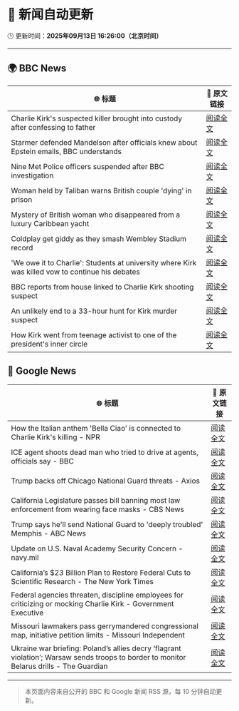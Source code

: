 # 🧠 新闻自动更新

🕒 更新时间：**2025年09月13日 16:26:00（北京时间）**

---

## 🌍 BBC News

| 🌐 标题 | 🔗 原文链接 |
|--------|-------------|
| Charlie Kirk's suspected killer brought into custody after confessing to father | [阅读全文](https://www.bbc.com/news/articles/cly7417ge50o?at_medium=RSS&at_campaign=rss) |
| Starmer defended Mandelson after officials knew about Epstein emails, BBC understands | [阅读全文](https://www.bbc.com/news/articles/c5yq455w36vo?at_medium=RSS&at_campaign=rss) |
| Nine Met Police officers suspended after BBC investigation | [阅读全文](https://www.bbc.com/news/articles/cn839398xzpo?at_medium=RSS&at_campaign=rss) |
| Woman held by Taliban warns British couple 'dying' in prison | [阅读全文](https://www.bbc.com/news/articles/cm28jd2enz5o?at_medium=RSS&at_campaign=rss) |
| Mystery of British woman who disappeared from a luxury Caribbean yacht | [阅读全文](https://www.bbc.com/news/articles/c4g2zv1px7jo?at_medium=RSS&at_campaign=rss) |
| Coldplay get giddy as they smash Wembley Stadium record | [阅读全文](https://www.bbc.com/news/articles/c306m86y824o?at_medium=RSS&at_campaign=rss) |
| 'We owe it to Charlie': Students at university where Kirk was killed vow to continue his debates | [阅读全文](https://www.bbc.com/news/articles/c9dxexl7glvo?at_medium=RSS&at_campaign=rss) |
| BBC reports from house linked to Charlie Kirk shooting suspect | [阅读全文](https://www.bbc.com/news/videos/cd635wwgz85o?at_medium=RSS&at_campaign=rss) |
| An unlikely end to a 33-hour hunt for Kirk murder suspect | [阅读全文](https://www.bbc.com/news/articles/c784end1wxvo?at_medium=RSS&at_campaign=rss) |
| How Kirk went from teenage activist to one of the president's inner circle | [阅读全文](https://www.bbc.com/news/articles/c33r4kjez6no?at_medium=RSS&at_campaign=rss) |

## 📰 Google News

| 🌐 标题 | 🔗 原文链接 |
|--------|-------------|
| How the Italian anthem 'Bella Ciao' is connected to Charlie Kirk's killing - NPR | [阅读全文](https://news.google.com/rss/articles/CBMimwFBVV95cUxPakRXaDlrZHMtMXdRejlVV0tVTGRnQUsyT2VacFFfQk53UUNxT1VibHBYNkt4YWJkVTRGZGN2ZW4yeV9rcXN6UVo5YV9fQXoyY3JEaFhRNFJmN1hNWjJ5YnotV2xPdExnMF9qaktYdEdxdVN1TVRRRVd0Mm5PV2puZHV5WnhVY0gtMmdEblN4ZGxxSVItd05weGdycw?oc=5) |
| ICE agent shoots dead man who tried to drive at agents, officials say - BBC | [阅读全文](https://news.google.com/rss/articles/CBMiWkFVX3lxTE54T1JCQXlOeDZCZEdZT3RUYkhHbm5ZN0NKQk9tYkdJM0x5M0hxN2hJckFHV05IZ0F1ZUtpRmxxZUNTT05wc2VIMnZmZC1QOEtCNHFNV3hnYXdBd9IBX0FVX3lxTE1BUXNBMTZzMmNqcEZKWFdVUGQ5NU8zeGdUOWpsLVM1cC1Bb2poUGdTZ0c1UWJIcTQwTHBYYkV3MUZoRTVxSVRFeUdNRFp5bElCd2Vqb1lKX1poZVpIUVI4?oc=5) |
| Trump backs off Chicago National Guard threats - Axios | [阅读全文](https://news.google.com/rss/articles/CBMijAFBVV95cUxOTkxqS3lhSTRmMW10REdRVWRQRUtMYm1jeThOMTZRbEZxLVBqaFZMenFLVWtVeTJYbFhEdERpSzJaTkNHWm0ybE5OWEhCTmFHS3ZVeldOY3Q1XzFBYlluYWNQenctNkxTU3JYMnB1VVRXYmVWcXYtU3lpR09kQUR2Tl9jdXVvZFU5eEZfWg?oc=5) |
| California Legislature passes bill banning most law enforcement from wearing face masks - CBS News | [阅读全文](https://news.google.com/rss/articles/CBMioAFBVV95cUxQanJ1RlZkeXRrWlJnRFhtUEItMG9lanBxQ3dnZGxQRVVJLTk1QmhoZW5zckJmbkwwRXBqQXlheUtSVi02UEpHRlktVmZhUGFISFJNRGVPTk1ucUgzRkdXSWNEMkF2WXkxSlZ6QnpPc2VTaTN1NHJCTDEtN0tXMV9yMkttckRKVXduTm5KQjVIVFUtd2E1OUVrQm5ESkJiTXpt?oc=5) |
| Trump says he'll send National Guard to 'deeply troubled' Memphis - ABC News | [阅读全文](https://news.google.com/rss/articles/CBMipAFBVV95cUxORjFNdXhCbFd3bHFOOFJRXzJDcUpBODlGTlNFTDBYYVVCZGNUVGlWWk5UbmFidU9wcnVWZksyWDNKMVRra2JPMVVteU9Oc2NFVm5oaVR3aW9TYm5BRlRDTFhOcjFhd2hoeDA1c2hiaXM5MlZfNTZQemxSNzYxbGsyLUJGYjBqN19BV19hUjZTeFhmRVFqZ0t0bmNoR2R2WklLaHhzeNIBqgFBVV95cUxPNnRvZ3plMTJjMVM3Y01uTnFiQnVRdzVFWi1teTdQWVRCdkY4OTN2eVVwc1B3TmR6YjcyODEyU2xHeGNQeTZmcFgzb1RoclltbmlaTUQtNVZqOGVHN3kwRWNYaGFKUUFNcWRETksxd3NFRnFpa0FpN2I1N2xGWGNnbkhzWVNnTk50c204ZlRPcE15WGV4NkIyWmhKMlhMU19rZ1dvX2hjS0xNZw?oc=5) |
| Update on U.S. Naval Academy Security Concern - navy.mil | [阅读全文](https://news.google.com/rss/articles/CBMivAFBVV95cUxOLS11a3F4V3FWbzJGVENJdV95WmpiaFhnSzdKZ2hwUkNSTzA0a2NGYVR2dEJNaV9VWHNLLXJQakFCVFJDM284UzRRTHZjekZBY3BRUEk1VDV2XzFiZHNQRG9ncFBlOWMzdThtQk5INW5pdE53Q0g3Ny1mRWRLRE84dklraEY2RG94NWhONFh4czdvb2hjbkdvSGdOeER5ekJSTjRUNU5mWFQ1TmJEQzhGSjc2T3ptUnpUNW0wNQ?oc=5) |
| California’s $23 Billion Plan to Restore Federal Cuts to Scientific Research - The New York Times | [阅读全文](https://news.google.com/rss/articles/CBMihAFBVV95cUxOOC1nZ1RGYlQ3NlMxdmt4VWtjZ2t0WnBSZEd2eFk3NzFrMVBBajVQVnBhYU00ckI1LVQ3bUxPUWFMOUJYakFIWUtUTFpYdUtabjFMaGV0TDZCbXFleW85S2czQzNnN0d5bVN0dER1dks5OFZCMnBPTGVudHZvZEpGU1U1U1c?oc=5) |
| Federal agencies threaten, discipline employees for criticizing or mocking Charlie Kirk - Government Executive | [阅读全文](https://news.google.com/rss/articles/CBMizgFBVV95cUxQczBYU014bWJaLTVibU1wX214LXRKaHQ2ZG5QOXl4SEIwdEwyZ1dJMmZJYnE3aUxtYzctT1V0UUUtdUdLc3dIdWlZSjNyMnFyRTA2OHVldkQ5WmdHVTg4bXZPakNjamZsWloxSlgycWc2R1RDdm1fQXJPa1kzazczbWRSd1I3VS0tSHk0Y0M4S1o0V0RtbC1WMlZ2eG5EdGRMUjBGb2lVTEtMZjRLSHB2bVkwT1V4cmo5RXJNei1KOFVldExpZldjNDdQREJSZw?oc=5) |
| Missouri lawmakers pass gerrymandered congressional map, initiative petition limits - Missouri Independent | [阅读全文](https://news.google.com/rss/articles/CBMiyAFBVV95cUxOVDhiWTBNc09EeEpoZE5zYXh4Q1pyb3pDRk9sdXdtbFJ1R1R1OXhuaWthOEdkMFUzTGdvUjY2eDE4OEtDU3lLQnBOc0xDOGxBUTZfaEpYYW1LMzlLaXZXSWgwaHNUczBTbTB4dXk1U3hTX25PcmFqSFRqQ0JaSjBTM1VLS3BZeDN6WTlXdGNNRVFtdm53WVFZbWFwRjQtb0pIYnI3ZHdEeTlfNDlQdWtla2N6c2lncVNpWUhCUk5aVGNzOFl3bTVJRw?oc=5) |
| Ukraine war briefing: Poland’s allies decry ‘flagrant violation’; Warsaw sends troops to border to monitor Belarus drills - The Guardian | [阅读全文](https://news.google.com/rss/articles/CBMi9AFBVV95cUxNZG9RLVRMNzExRHFrcWZTWDBNX2ZvWFVfY2xRbno1cG5kTlFHVUlNbWRwTDRIM0tmZHBhWmR5QU4yT09BUlVPd085Q0JwZXl6M3cySUFULS11RjlyUkZQb0dqRjNBRlVKODR5RWZOLXlYazhHRmo0UE9TRGZIaEIyZUI1SXRKTGw0NWtfQ2o1V1Y5d282S1E0X19lUEZFV0lXNUdJb2s0Ql9iYzk3Y1dnbXMxeF9qZ3ZObDNZOG9Bcm1tSURLOU5FWWt5bEF0R2R4T3Y0ZUJheEdwc1M2X2hBNmtvMFJjMDliNUMyMTYtaDNyU0ZK?oc=5) |

---
> 本页面内容来自公开的 BBC 和 Google 新闻 RSS 源，每 10 分钟自动更新。